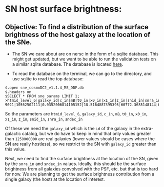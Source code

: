# SN host surface brightness:

## Objective: To find a distribution of the surface brightness of the host galaxy at the location of the SNe. 

- The SN we care about are on nersc in the form of a sqlite database. This might get updated, but we want to be able to run the validation tests on a similar sqlite database. The database is located [here](/global/projecta/projectdirs/lsst/groups/SSim/DC2/cosmoDC2_v1.1.4/sne_cosmoDC2_v1.1.4_MS_DDF.db). 

- To read the database on the terminal, we can go to the directory,  and use sqlite to read the top database:
```
$.open sne_cosmoDC2_v1.1.4_MS_DDF.db
$.headers on
$SELECT * FROM sne_params LIMIT 1;
>htmid_level_6|galaxy_id|c_in|mB|t0_in|x0_in|x1_in|z_in|snid_in|snra_in|sndec_in
9021|10562502111|0.0352006814105152|18.5164887395395|60772.3685148144|0.000617374435812333|1.47737398494902|0.0772781372070312|MS_10199_0|66.1155874638724|-40.8660552286036
```
So the parameters are
`htmid_level_6`, `galaxy_id`, `c_in`, `mB`, `t0_in`, `x0_in`, `x1_in`, `z_in`, `snid_in`, `snra_in`, `sndec_in`

Of these we need the `galaxy_id` which is the `id` of the galaxy in the extra-galactic catalog, but we do have to keep in mind that only values greater than `1250000000` are real galaxies (lower values should be cases where the SN are really hostless), so we restrict to the SN with `galaxy_id` greater than this value.

Next, we need to find the surface brightness at the location of the SN, given by the `snra_in` and `sndec_in` values. Ideally, this should be the surface brightness from all galaxies convolved with the PSF, etc. but that is too hard for now. We are planning to get the surface brightness contribution from a single galaxy (the host) at the location of interest.




